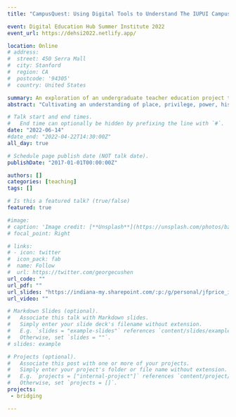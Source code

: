```yaml
---
title: "CampusQuest: Using Digital Tools to Understand The IUPUI Campus History"

event: Digital Education Hub Summer Institute 2022
event_url: https://dehsi2022.netlify.app/

location: Online
# address:
#  street: 450 Serra Mall
#  city: Stanford
#  region: CA
#  postcode: '94305'
#  country: United States

summary: An exploration of an undergraduate teacher education project that cultivates an understanding of place, privilege, power, history, culture, and environment with technology.
abstract: "Cultivating an understanding of place, privilege, power, history, culture, and environment are essential requisites for educators at all levels and for all subject areas. Jeremy will discuss the ways in which he uses digital tools with his undergraduate teacher education students to provide an opportunity to explore what place means to them and to develop a respectful understanding of the neighborhood on which the IUPUI campus is built on through an exploration of the cultural and environmental history of this place."

# Talk start and end times.
#   End time can optionally be hidden by prefixing the line with `#`.
date: "2022-06-14"
#date_end: "2022-04-22T14:30:00Z"
all_day: true

# Schedule page publish date (NOT talk date).
publishDate: "2017-01-01T00:00:00Z"

authors: []
categories: [teaching]
tags: []

# Is this a featured talk? (true/false)
featured: true

#image:
# caption: 'Image credit: [**Unsplash**](https://unsplash.com/photos/bzdhc5b3Bxs)'
# focal_point: Right

# links:
# - icon: twitter
#  icon_pack: fab
#  name: Follow
#  url: https://twitter.com/georgecushen
url_code: ""
url_pdf: ""
url_slides: "https://indiana-my.sharepoint.com/:p:/g/personal/jfprice_iu_edu/EfldpNnyF0hPrpYiQ915S-cBHo__o0yJbbcPZWVYdAwNhg?e=NKamCg"
url_video: ""

# Markdown Slides (optional).
#   Associate this talk with Markdown slides.
#   Simply enter your slide deck's filename without extension.
#   E.g. `slides = "example-slides"` references `content/slides/example-slides.md`.
#   Otherwise, set `slides = ""`.
# slides: example

# Projects (optional).
#   Associate this post with one or more of your projects.
#   Simply enter your project's folder or file name without extension.
#   E.g. `projects = ["internal-project"]` references `content/project/deep-learning/index.md`.
#   Otherwise, set `projects = []`.
projects:
 - bridging

---
```

